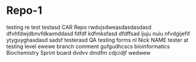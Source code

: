 # Repo-1
testing
re test
testasd
CAR
Repo
rwdvjsdweasdasdasdasd
dfvhfdwjdbnvfdkwmddasd
fdfdf kdfmksfasd
dfdffsad
ijuju nuiu
nfvdgijefif
ytyguyghasdasd
sadsf
testerasd
QA testing forms
nl
Nick NAME
tester at testing level
ewewe
branch comment
gufgudhcscs
bioinformatics
Biochemistry 
Sprint board
dvdvv dmdfm
cdjcidjf
wedwew
